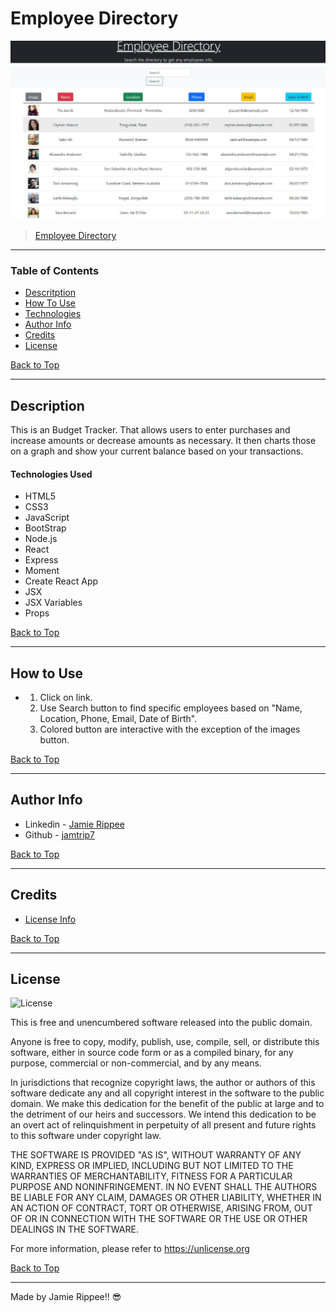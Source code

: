 # Employee Directory

![Dashboard Image](src/screenshot/screenshot.jpg)

> [Employee Directory]()

---

### Table of Contents

- [Descritption](#description)
- [How To Use](#how-to-use)
- [Technologies](#technologies)
- [Author Info](#author-info)
- [Credits](#credits)
- [License](#license)

[Back to Top](#Employee-Directory)

---

## Description

This is an Budget Tracker. That allows users to enter purchases and increase amounts or decrease amounts as necessary. It then charts those on a graph and show your current balance based on your transactions.

#### Technologies Used

- HTML5
- CSS3
- JavaScript
- BootStrap
- Node.js
- React
- Express
- Moment
- Create React App
- JSX
- JSX Variables
- Props



[Back to Top](#Employee-Directory)

---

## How to Use

- 1) Click on link.
  2) Use Search button to find specific employees based on "Name, Location, Phone, Email, Date of Birth".
  3) Colored button are interactive with the exception of the images button.


[Back to Top](#Employee-Directory)

---

## Author Info

- Linkedin - [Jamie Rippee](https://www.linkedin.com/in/jamie-rippee-28316513/)
- Github - [jamtrip7](https://github.com/jamtrip7)

[Back to Top](#Employee-Directory)

---

## Credits

- [License Info](https://choosealicense.com/licenses/unlicense/#)

[Back to Top](#Employee-Directory)

---

## License
![License](https://img.shields.io/badges/License-${response.license}-blue.svg "License Badge")

This is free and unencumbered software released into the public domain.

Anyone is free to copy, modify, publish, use, compile, sell, or
distribute this software, either in source code form or as a compiled
binary, for any purpose, commercial or non-commercial, and by any
means.

In jurisdictions that recognize copyright laws, the author or authors
of this software dedicate any and all copyright interest in the
software to the public domain. We make this dedication for the benefit
of the public at large and to the detriment of our heirs and
successors. We intend this dedication to be an overt act of
relinquishment in perpetuity of all present and future rights to this
software under copyright law.

THE SOFTWARE IS PROVIDED "AS IS", WITHOUT WARRANTY OF ANY KIND,
EXPRESS OR IMPLIED, INCLUDING BUT NOT LIMITED TO THE WARRANTIES OF
MERCHANTABILITY, FITNESS FOR A PARTICULAR PURPOSE AND NONINFRINGEMENT.
IN NO EVENT SHALL THE AUTHORS BE LIABLE FOR ANY CLAIM, DAMAGES OR
OTHER LIABILITY, WHETHER IN AN ACTION OF CONTRACT, TORT OR OTHERWISE,
ARISING FROM, OUT OF OR IN CONNECTION WITH THE SOFTWARE OR THE USE OR
OTHER DEALINGS IN THE SOFTWARE.

For more information, please refer to <https://unlicense.org>

[Back to Top](#Employee-Directory)

---

Made by Jamie Rippee!! 😎